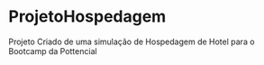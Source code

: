 # ProjetoHospedagem
 Projeto Criado de uma simulação de Hospedagem de Hotel para o Bootcamp da Pottencial
